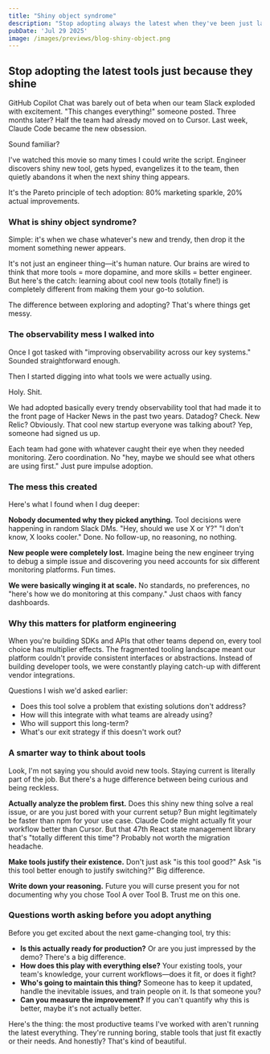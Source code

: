 ```yaml
---
title: "Shiny object syndrome"
description: "Stop adopting always the latest when they've been just launched"
pubDate: 'Jul 29 2025'
image: /images/previews/blog-shiny-object.png
---
```


## Stop adopting the latest tools just because they shine

GitHub Copilot Chat was barely out of beta when our team Slack exploded with excitement. "This changes everything!" someone posted. Three months later? Half the team had already moved on to Cursor. Last week, Claude Code became the new obsession.

Sound familiar?

I've watched this movie so many times I could write the script. Engineer discovers shiny new tool, gets hyped, evangelizes it to the team, then quietly abandons it when the next shiny thing appears.

It's the Pareto principle of tech adoption: 80% marketing sparkle, 20% actual improvements.

### What is shiny object syndrome?

Simple: it's when we chase whatever's new and trendy, then drop it the moment something newer appears. 

It's not just an engineer thing—it's human nature. Our brains are wired to think that more tools = more dopamine, and more skills = better engineer. But here's the catch: learning about cool new tools (totally fine!) is completely different from making them your go-to solution.

The difference between exploring and adopting? That's where things get messy.

### The observability mess I walked into

Once I got tasked with "improving observability across our key systems." Sounded straightforward enough.

Then I started digging into what tools we were actually using.

Holy. Shit.

We had adopted basically every trendy observability tool that had made it to the front page of Hacker News in the past two years. Datadog? Check. New Relic? Obviously. That cool new startup everyone was talking about? Yep, someone had signed us up.

Each team had gone with whatever caught their eye when they needed monitoring. Zero coordination. No "hey, maybe we should see what others are using first." Just pure impulse adoption.

### The mess this created

Here's what I found when I dug deeper:

**Nobody documented why they picked anything.** Tool decisions were happening in random Slack DMs. "Hey, should we use X or Y?" "I don't know, X looks cooler." Done. No follow-up, no reasoning, no nothing.

**New people were completely lost.** Imagine being the new engineer trying to debug a simple issue and discovering you need accounts for six different monitoring platforms. Fun times.

**We were basically winging it at scale.** No standards, no preferences, no "here's how we do monitoring at this company." Just chaos with fancy dashboards.

### Why this matters for platform engineering

When you're building SDKs and APIs that other teams depend on, every tool choice has multiplier effects. The fragmented tooling landscape meant our platform couldn't provide consistent interfaces or abstractions. Instead of building developer tools, we were constantly playing catch-up with different vendor integrations.

Questions I wish we'd asked earlier:
- Does this tool solve a problem that existing solutions don't address?
- How will this integrate with what teams are already using?
- Who will support this long-term?
- What's our exit strategy if this doesn't work out?

### A smarter way to think about tools

Look, I'm not saying you should avoid new tools. Staying current is literally part of the job. But there's a huge difference between being curious and being reckless.

**Actually analyze the problem first.** Does this shiny new thing solve a real issue, or are you just bored with your current setup? Bun might legitimately be faster than npm for your use case. Claude Code might actually fit your workflow better than Cursor. But that 47th React state management library that's "totally different this time"? Probably not worth the migration headache.

**Make tools justify their existence.** Don't just ask "is this tool good?" Ask "is this tool better enough to justify switching?" Big difference.

**Write down your reasoning.** Future you will curse present you for not documenting why you chose Tool A over Tool B. Trust me on this one.

### Questions worth asking before you adopt anything

Before you get excited about the next game-changing tool, try this:

- **Is this actually ready for production?** Or are you just impressed by the demo? There's a big difference.
- **How does this play with everything else?** Your existing tools, your team's knowledge, your current workflows—does it fit, or does it fight?
- **Who's going to maintain this thing?** Someone has to keep it updated, handle the inevitable issues, and train people on it. Is that someone you?
- **Can you measure the improvement?** If you can't quantify why this is better, maybe it's not actually better.

Here's the thing: the most productive teams I've worked with aren't running the latest everything. They're running boring, stable tools that just fit exactly or their needs. And honestly? That's kind of beautiful.
